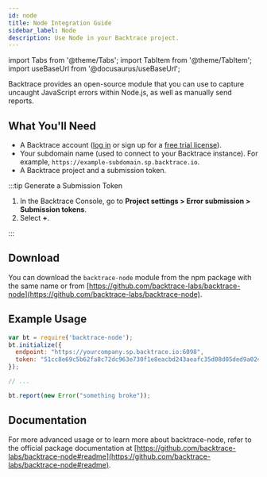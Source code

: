 ```yaml
---
id: node
title: Node Integration Guide
sidebar_label: Node
description: Use Node in your Backtrace project.
---
```


import Tabs from '@theme/Tabs';
import TabItem from '@theme/TabItem';
import useBaseUrl from '@docusaurus/useBaseUrl';

Backtrace provides an open-source module that you can use to capture uncaught JavaScript errors within Node.js, as well as manually send reports.

## What You'll Need

- A Backtrace account ([log in](https://backtrace.io/login) or sign up for a [free trial license](https://backtrace.io/sign-up)).
- Your subdomain name (used to connect to your Backtrace instance). For example, `https://example-subdomain.sp.backtrace.io`.
- A Backtrace project and a submission token.

:::tip Generate a Submission Token

1. In the Backtrace Console, go to **Project settings > Error submission > Submission tokens**.
1. Select **+**.

:::

## Download

You can download the `backtrace-node` module from the npm package with the same name or from [https://github.com/backtrace-labs/backtrace-node](https://github.com/backtrace-labs/backtrace-node).

## Example Usage

```javascript
var bt = require('backtrace-node');
bt.initialize({
  endpoint: "https://yourcompany.sp.backtrace.io:6098",
  token: "51cc8e69c5b62fa8c72dc963e730f1e8eacbd243aeafc35d08d05ded9a024121",
});

// ...

bt.report(new Error("something broke"));
```

## Documentation

For more advanced usage or to learn more about backtrace-node, refer to the official package documentation at [https://github.com/backtrace-labs/backtrace-node#readme](https://github.com/backtrace-labs/backtrace-node#readme).
